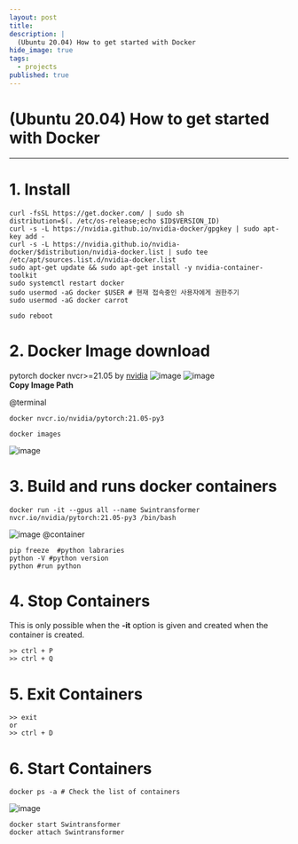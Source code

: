 ```yaml
---
layout: post
title: 
description: |
  (Ubuntu 20.04) How to get started with Docker
hide_image: true
tags:
  - projects
published: true
---
```


# (Ubuntu 20.04) How to get started with Docker
* * *

# 1. Install 
```
curl -fsSL https://get.docker.com/ | sudo sh
distribution=$(. /etc/os-release;echo $ID$VERSION_ID)
curl -s -L https://nvidia.github.io/nvidia-docker/gpgkey | sudo apt-key add -
curl -s -L https://nvidia.github.io/nvidia-docker/$distribution/nvidia-docker.list | sudo tee /etc/apt/sources.list.d/nvidia-docker.list
sudo apt-get update && sudo apt-get install -y nvidia-container-toolkit
sudo systemctl restart docker
sudo usermod -aG docker $USER # 현재 접속중인 사용자에게 권한주기
sudo usermod -aG docker carrot
```
```
sudo reboot

```

# 2. Docker Image download
 pytorch docker nvcr>=21.05 
 by [nvidia](https://catalog.ngc.nvidia.com/orgs/nvidia/containers/pytorch)
 ![image](https://user-images.githubusercontent.com/69246778/188846278-08be2bdd-eeea-4182-959c-1471d9e2331d.png)
![image](https://user-images.githubusercontent.com/69246778/188846388-fb64f251-c1aa-4213-8331-129655007de2.png)   
**Copy Image Path**

@terminal 
```
docker nvcr.io/nvidia/pytorch:21.05-py3
```
```
docker images
```   
![image](https://user-images.githubusercontent.com/69246778/188847929-74b1716b-cff4-41d6-9fb2-0014facb3f69.png)


# 3. Build and runs docker containers
```
docker run -it --gpus all --name Swintransformer nvcr.io/nvidia/pytorch:21.05-py3 /bin/bash
```
![image](https://user-images.githubusercontent.com/69246778/188849033-c04b5143-3f4c-41b4-bcfc-3b251898e76f.png)
@container
```
pip freeze  #python labraries
python -V #python version
python #run python
```

# 4. Stop Containers
This is only possible when the **-it** option is given and created when the container is created.   
```
>> ctrl + P
>> ctrl + Q
```

# 5. Exit Containers
```
>> exit
or
>> ctrl + D
```


# 6. Start Containers
```
docker ps -a # Check the list of containers
```
![image](https://user-images.githubusercontent.com/69246778/188851527-633f16f3-b38a-4f93-b78b-4816d9b70023.png)
```
docker start Swintransformer
docker attach Swintransformer
```
